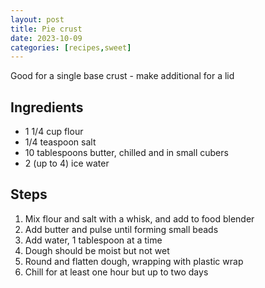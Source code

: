 ```yaml
---
layout: post
title: Pie crust
date: 2023-10-09
categories: [recipes,sweet]
---
```


Good for a single base crust - make additional for a lid

## Ingredients

* 1 1/4 cup flour
* 1/4 teaspoon salt
* 10 tablespoons butter, chilled and in small cubers
* 2 (up to 4) ice water

## Steps

1. Mix flour and salt with a whisk, and add to food blender
1. Add butter and pulse until forming small beads
1. Add water, 1 tablespoon at a time
1. Dough should be moist but not wet
1. Round and flatten dough, wrapping with plastic wrap
1. Chill for at least one hour but up to two days